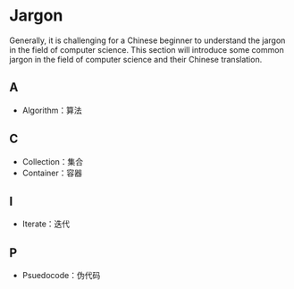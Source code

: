 # Jargon
Generally, it is challenging for a Chinese beginner to understand the jargon in the field of computer science. This section will introduce some common jargon in the field of computer science and their Chinese translation.

## A
- Algorithm：算法

## C
- Collection：集合
- Container：容器

## I
- Iterate：迭代

## P
- Psuedocode：伪代码
